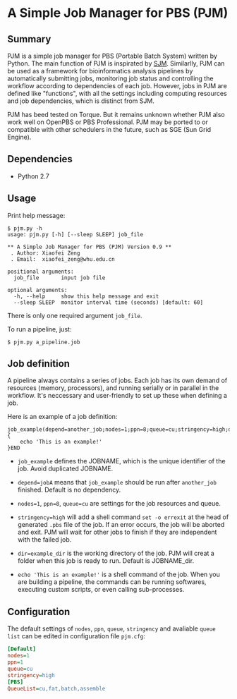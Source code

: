 # A Simple Job Manager for PBS (PJM)

## Summary

PJM is a simple job manager for PBS (Portable Batch System) written by Python. The main function of PJM is inspirated by [SJM](https://github.com/StanfordBioinformatics/SJM "SJM"). Similarlly, PJM can be used as a framework for bioinformatics analysis pipelines by automatically submitting jobs, monitoring job status and controlling the workflow according to dependencies of each job. However, jobs in PJM are defined like "functions", with all the settings including computing resources and job dependencies, which is distinct from SJM. 

PJM has beed tested on Torque. But it remains unknown whether PJM also work well on OpenPBS or PBS Professional. PJM may be ported to or compatible with other schedulers in the future, such as SGE (Sun Grid Engine).

## Dependencies

* Python 2.7

## Usage


Print help message:
```
$ pjm.py -h
usage: pjm.py [-h] [--sleep SLEEP] job_file

** A Simple Job Manager for PBS (PJM) Version 0.9 **
 . Author: Xiaofei Zeng
 . Email:  xiaofei_zeng@whu.edu.cn

positional arguments:
  job_file       input job file

optional arguments:
  -h, --help     show this help message and exit
  --sleep SLEEP  monitor interval time (seconds) [default: 60]
```
There is only one required argument `job_file`. 

To run a pipeline, just:
```
$ pjm.py a_pipeline.job
```

## Job definition

A pipeline always contains a series of jobs. Each job has its own demand of resources (memory, processors), and running serially or in parallel in the workflow. It's neccessary and user-friendly to set up these when defining a job.

Here is an example of a job definition:

```shell
job_example(depend=another_job;nodes=1;ppn=8;queue=cu;stringency=high;dir=example_dir){
    echo 'This is an example!'
}END
```

* `job_example` defines the JOBNAME, which is the unique identifier of the job. Avoid duplicated JOBNAME.

* `depend=jobA` means that `job_example` should be run after `another_job` finished. Default is no dependency.

* `nodes=1`, `ppn=8`, `queue=cu` are settings for the job resources and queue.

* `stringency=high` will add a shell command `set -o errexit` at the head of generated `.pbs` file of the job. If an error occurs, the job will be aborted and exit. PJM will wait for other jobs to finish if they are independent with the failed job. 

* `dir=example_dir` is the working directory of the job. PJM will creat a folder when this job is ready to run. Default is JOBNAME_dir.

* `echo 'This is an example!'` is a shell command of the job. When you are building a pipeline, the commands can be running softwares, executing custom scripts, or even calling sub-processes.

## Configuration

The default settings of `nodes`, `ppn`, `queue`, `stringency` and avaliable `queue list` can be edited in configuration file `pjm.cfg`:

```cfg
[Default]
nodes=1
ppn=1
queue=cu
stringency=high
[PBS]
QueueList=cu,fat,batch,assemble
```
